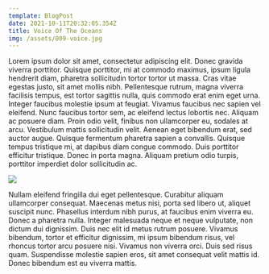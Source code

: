 ```yaml
---
template: BlogPost
date: 2021-10-11T20:32:05.354Z
title: Voice Of The Oceans
img: /assets/009-voice.jpg
---
```

Lorem ipsum dolor sit amet, consectetur adipiscing elit. Donec gravida viverra porttitor. Quisque porttitor, mi at commodo maximus, ipsum ligula hendrerit diam, pharetra sollicitudin tortor tortor ut massa. Cras vitae egestas justo, sit amet mollis nibh. Pellentesque rutrum, magna viverra facilisis tempus, est tortor sagittis nulla, quis commodo erat enim eget urna. Integer faucibus molestie ipsum at feugiat. Vivamus faucibus nec sapien vel eleifend. Nunc faucibus tortor sem, ac eleifend lectus lobortis nec. Aliquam ac posuere diam. Proin odio velit, finibus non ullamcorper eu, sodales at arcu. Vestibulum mattis sollicitudin velit. Aenean eget bibendum erat, sed auctor augue. Quisque fermentum pharetra sapien a convallis. Quisque tempus tristique mi, at dapibus diam congue commodo. Duis porttitor efficitur tristique. Donec in porta magna. Aliquam pretium odio turpis, porttitor imperdiet dolor sollicitudin ac.

![](/assets/008-voice.jpg)

Nullam eleifend fringilla dui eget pellentesque. Curabitur aliquam ullamcorper consequat. Maecenas metus nisi, porta sed libero ut, aliquet suscipit nunc. Phasellus interdum nibh purus, at faucibus enim viverra eu. Donec a pharetra nulla. Integer malesuada neque et neque vulputate, non dictum dui dignissim. Duis nec elit id metus rutrum posuere. Vivamus bibendum, tortor et efficitur dignissim, mi ipsum bibendum risus, vel rhoncus tortor arcu posuere nisi. Vivamus non viverra orci. Duis sed risus quam. Suspendisse molestie sapien eros, sit amet consequat velit mattis id. Donec bibendum est eu viverra mattis.